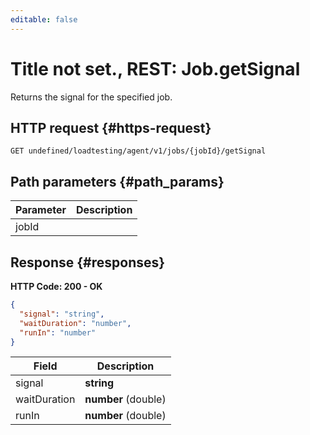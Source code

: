 ```yaml
---
editable: false
---
```


# Title not set., REST: Job.getSignal
Returns the signal for the specified job.
 

 
## HTTP request {#https-request}
```
GET undefined/loadtesting/agent/v1/jobs/{jobId}/getSignal
```
 
## Path parameters {#path_params}
 
Parameter | Description
--- | ---
jobId | 
 
## Response {#responses}
**HTTP Code: 200 - OK**

```json 
{
  "signal": "string",
  "waitDuration": "number",
  "runIn": "number"
}
```

 
Field | Description
--- | ---
signal | **string**
waitDuration | **number** (double)
runIn | **number** (double)